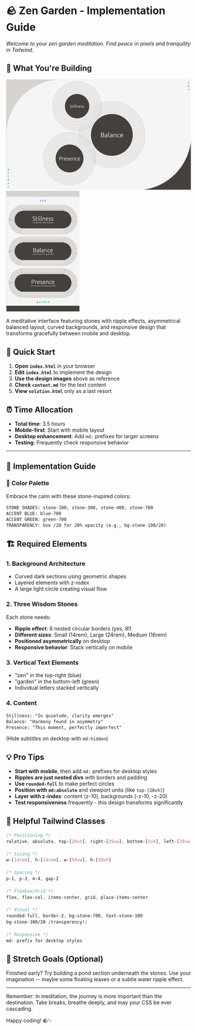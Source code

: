 # 🪨 Zen Garden - Implementation Guide

*Welcome to your zen garden meditation. Find peace in pixels and tranquility in Tailwind.*

## 🎨 What You're Building

<img src="../assets/zen_garden_full.png" alt="zen garden sample" width="600">
<img src="../assets/zen_garden_mobile.png" alt="zen garden sample" width="200">

A meditative interface featuring stones with ripple effects, asymmetrical balanced layout, curved backgrounds, and responsive design that transforms gracefully between mobile and desktop.

## 🚀 Quick Start

1. **Open `index.html`** in your browser
2. **Edit `index.html`** to implement the design
3. **Use the design images** above as reference
4. **Check `content.md`** for the text content
5. **View `solution.html`** only as a last resort

## ⏰ Time Allocation
- **Total time**: 3.5 hours
- **Mobile-first**: Start with mobile layout
- **Desktop enhancement**: Add `md:` prefixes for larger screens
- **Testing**: Frequently check responsive behavior

---

## 📖 Implementation Guide

### 🎨 Color Palette

Embrace the calm with these stone-inspired colors:

```
STONE SHADES: stone-100, stone-300, stone-400, stone-700
ACCENT BLUE: blue-700
ACCENT GREEN: green-700
TRANSPARENCY: Use /20 for 20% opacity (e.g., bg-stone-100/20)
```

## 🏗 Required Elements

### 1. Background Architecture
- Curved dark sections using geometric shapes
- Layered elements with z-index
- A large light circle creating visual flow

### 2. Three Wisdom Stones
Each stone needs:
- **Ripple effect**: 8 nested circular borders (yes, 8!)
- **Different sizes**: Small (14rem), Large (24rem), Medium (16rem)
- **Positioned asymmetrically** on desktop
- **Responsive behavior**: Stack vertically on mobile

### 3. Vertical Text Elements
- "zen" in the top-right (blue)
- "garden" in the bottom-left (green)
- Individual letters stacked vertically

### 4. Content
```
Stillness: "In quietude, clarity emerges"
Balance: "Harmony found in asymmetry"
Presence: "This moment, perfectly imperfect"
```
(Hide subtitles on desktop with `md:hidden`)

## 💡 Pro Tips

- **Start with mobile**, then add `md:` prefixes for desktop styles
- **Ripples are just nested divs** with borders and padding
- **Use `rounded-full`** to make perfect circles
- **Position with `md:absolute`** and viewport units (like `top-[20vh]`)
- **Layer with z-index**: content (z-10), backgrounds (-z-10, -z-20)
- **Test responsiveness** frequently - this design transforms significantly

## 🚀 Helpful Tailwind Classes

```css
/* Positioning */
relative, absolute, top-[20vh], right-[25vw], bottom-[5vh], left-[20vw]

/* Sizing */
w-[14rem], h-[14rem], w-[50vw], h-[50vh]

/* Spacing */
p-1, p-3, m-4, gap-2

/* Flexbox/Grid */
flex, flex-col, items-center, grid, place-items-center

/* Visual */
rounded-full, border-2, bg-stone-700, text-stone-100
bg-stone-100/20 (transparency!)

/* Responsive */
md: prefix for desktop styles
```

## 🧘 Stretch Goals (Optional)

Finished early? Try building a pond section underneath the stones. Use your imagination -- maybe some floating leaves or a subtle water ripple effect.

---

Remember: In meditation, the journey is more important than the destination. Take breaks, breathe deeply, and may your CSS be ever cascading.

Happy coding! 🪨✨
